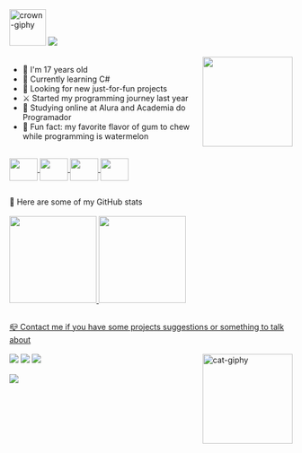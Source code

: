 <div id="header">
    <img alt ="crown-giphy" width="65" src="https://media.giphy.com/media/srrh2v0IiCjNBSO88c/giphy.gif">
    <!-- I made it on https://readme-typing-svg.demolab.com/demo/ -->
    <a alt="Typing SVG" href="https://git.io/typing-svg"><img src="https://readme-typing-svg.demolab.com?font=Silkscreen&duration=3000&pause=1500&color=F3BD39&width=435&lines=Hi%2C+I'm+Paola+Oliveira"/></a>
</div>

<div id="aboutMe">
  <br>
  <!-- I made images on Pricrew ="https://picrew.me/ja/image_maker/338224" and used Canva ="https://www.canva.com/pt_br/criar/editor-de-gif/" to create a gif with the two images,
       after I send it to Discord and copied the message link -->
  <img align ="right" height ="160" width ="160" src ="https://media.discordapp.net/attachments/1096481399994851330/1101383239588913174/gifGithub.gif">
  <ul>
    <li>👾 I'm 17 years old</li>
    <li>🌱 Currently learning C#</li>
    <li>👀 Looking for new just-for-fun projects</li>
    <li>⚔️ Started my programming journey last year</li>
    <li>📒 Studying online at Alura and Academia do Programador</li>
    <li>🍬 Fun fact: my favorite flavor of gum to chew while programming is watermelon</li>
  </ul>  
 </div>
 
 <div id="myLanguages">  
  <br>
  <a href="#" > 
  <!-- Images from "https://devicon.dev/" -->
  <img align = "center" height="40" width="50" src="https://cdn.jsdelivr.net/gh/devicons/devicon/icons/csharp/csharp-original.svg">
  <img align = "center" height="40" width="50" src="https://cdn.jsdelivr.net/gh/devicons/devicon/icons/html5/html5-original.svg">
  <img align = "center" height="40" width="50" src="https://cdn.jsdelivr.net/gh/devicons/devicon/icons/css3/css3-original.svg">
  <img align = "center" height="40" width="50" src="https://cdn.jsdelivr.net/gh/devicons/devicon/icons/javascript/javascript-original.svg">   
  </a>
</div>  
 
##

<div id="githubStats">
  💫 Here are some of my GitHub stats <br><br>
  <!-- I got this cards in "https://github.com/anuraghazra/github-readme-stats" -->
  <a href="https://github.com/apaolaoliveira">
  <img height="155em" src="https://github-readme-stats.vercel.app/api?username=apaolaoliveira&show_icons=true&theme=dracula">
  <img height="155em" src="https://github-readme-stats.vercel.app/api/top-langs/?username=apaolaoliveira&layout=compact&theme=dracula"> 
</div>
  
##  
 
<div id="mySocialMedia">
  📪 Contact me if you have some projects suggestions or something to talk about <br><br>
  <img alt ="cat-giphy" align ="right" height ="160" width ="160" src="https://media.giphy.com/media/TVzojOaWsHelM76kWi/giphy.gif">
  <!-- Images from "https://dev.to/envoy_/150-badges-for-github-pnk" -->
  <a href="https://codepen.io/apaolaoliveira" target="_blank"><img src="https://img.shields.io/badge/Codepen-000000?style=for-the-badge&logo=codepen&logoColor=white" target="_blank"></a>
  <a href="https://www.instagram.com/apaolaoli/" target="_blank"><img src="https://img.shields.io/badge/Instagram-E4405F?style=for-the-badge&logo=instagram&logoColor=white" target="_blank"></a>
  <!-- I'll keep this here for the future.
      <a href="" target="_blank"><img src="https://img.shields.io/badge/LinkedIn-0077B5?style=for-the-badge&logo=linkedin&logoColor=white"></a> -->
  <a href="mailto:paolaoliveira.dev@gmail.com" target="_blank"><img src="https://img.shields.io/badge/Gmail-D14836?style=for-the-badge&logo=gmail&logoColor=white" target="_blank"></a>
</div>  
  
<div id="footer">
  <br>
  <!-- Made at "https://visitcount.itsvg.in" -->
  <img src="https://visitcount.itsvg.in/api?id=apaolaoliveira&label=Profile%20Views&color=5&icon=7&pretty=true.svg">
</div>
